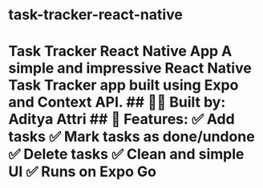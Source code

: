 # task-tracker-react-native
# Task Tracker React Native App  A simple and impressive React Native Task Tracker app built using Expo and Context API.  ## 👨‍💻 Built by: Aditya Attri  ## 🚀 Features: ✅ Add tasks   ✅ Mark tasks as done/undone   ✅ Delete tasks   ✅ Clean and simple UI   ✅ Runs on Expo Go
